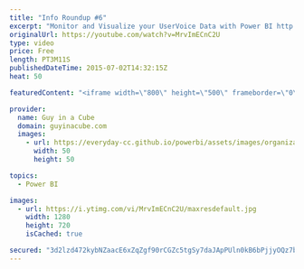 ```yaml
---
title: "Info Roundup #6"
excerpt: "Monitor and Visualize your UserVoice Data with Power BI http://blogs.msdn.com/b/powerbi/archive/2015/07/01/monitor-and-visualize-your-uservoice-data-with-power-bi.aspx  Microsoft Joins the R Consortium http://blogs.technet.com/b/machinelearning/archive/2015/06/30/microsoft-joins-the-r-consortium.aspx"
originalUrl: https://youtube.com/watch?v=MrvImECnC2U
type: video
price: Free
length: PT3M11S
publishedDateTime: 2015-07-02T14:32:15Z
heat: 50

featuredContent: "<iframe width=\"800\" height=\"500\" frameborder=\"0\" src=\"https://www.youtube.com/embed/MrvImECnC2U\" allow=\"accelerometer; autoplay; encrypted-media; gyroscope; picture-in-picture\" allowfullscreen></iframe>"

provider:
  name: Guy in a Cube
  domain: guyinacube.com
  images:
    - url: https://everyday-cc.github.io/powerbi/assets/images/organizations/guyinacube.com-50x50.jpg
      width: 50
      height: 50

topics:
  - Power BI

images:
  - url: https://i.ytimg.com/vi/MrvImECnC2U/maxresdefault.jpg
    width: 1280
    height: 720
    isCached: true

secured: "3d2lzd472kybNZaacE6xZqZgf90rCGZc5tgSy7daJApPUln0kB6bPjjyOQz7b0JTECsYfTOPcMz8e77Ec+HbVv5UzUGwBmc4bncEgcwqLAyGMpAPDAG0upQW4YFCU1ArqhnderufxKAcPdGffBGaIIpkgJ0BFcxJMTkdxgl2OdaayZr5MsCIRzypm+CMpbB4SwcpS9kHgW8eW88ogKUbWDs/sxNWQvXgL3UlBjYcwv4GPnfZGmpXtJlnEkUo93rJSa7MLH3DoIneZWnqJnlb81YY1SX9+a4Pg794qC/ZmWmtbRnbPbqyX7pUCG+9zF68ai8mj4Ok0IVmFF0cBZRCo84xCKqWuDkMwqLvWfefE5rSYxPyptznSsk27TMWjAlcJ/3Km41kqv03MQpJyMDBQlSSREQjp2y8HnYgR8MzqTM=;BZw8OaYipxAMFEDkASWc2g=="
---
```



